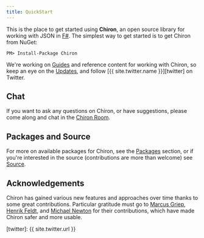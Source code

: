 ```yaml
---
title: QuickStart
---
```


This is the place to get started using __Chiron__, an open source library for working with JSON in [F#][fsharp]. The simplest way to get started is to get Chiron from NuGet:

```shell
PM> Install-Package Chiron
```

We're working on [Guides][guides] and reference content for working with Chiron, so keep an eye on the [Updates][updates], and follow [{{ site.twitter.name }}][twitter] on Twitter.

## Chat

If you want to ask any questions on Chiron, or have suggestions, please come along and chat in the [Chiron Room][room].

## Packages and Source

For more on available packages for Chiron, see the [Packages][packages] section, or if you're interested in the source (contributions are more than welcome) see [Source][source].

## Acknowledgements

Chiron has gained various new features and approaches over time thanks to some great contributions. Particular gratitude must go to [Marcus Griep][griep], [Henrik Feldt][feldt], and [Michael Newton][newton] for their contributions, which have made Chiron safer and more usable.

<!--- Local --->

[updates]: /chiron/updates
[guides]: /chiron/guides
[packages]:  /chiron/packages
[source]: /chiron/source

<!--- External --->

[room]: https://gitter.im/xyncro/aether
[fsharp]: http://fsharp.org
[twitter]: {{ site.twitter.url }}

<!--- People --->

[feldt]: https://github.com/haf
[griep]: https://github.com/neoeinstein
[newton]: https://github.com/mavnn
